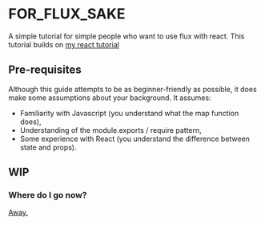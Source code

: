 # FOR_FLUX_SAKE
A simple tutorial for simple people who want to use flux with react.
This tutorial builds on [my react tutorial](https://github.com/MIJOTHY/REACT_SCHMEACT)

## Pre-requisites
Although this guide attempts to be as beginner-friendly as possible, it does make some assumptions about your background. It assumes:
 * Familiarity with Javascript (you understand what the map function does),
 * Understanding of the module.exports / require pattern,
 * Some experience with React (you understand the difference between state and props).

## WIP

### Where do I go now?
[Away.](http://foundersandcoders.org/apply.html)
